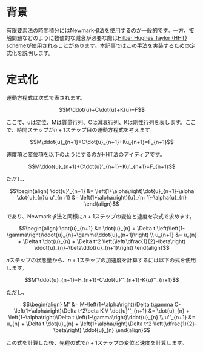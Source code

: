 # 背景
有限要素法の時間積分にはNewmark-β法を使用するのが一般的です。一方、接触問題などのように数値的な減衰が必要な際は[Hilber Hughes Taylor (HHT) scheme](https://escholarship.org/uc/item/18z548gt)が使用されることがあります。本記事ではこの手法を実装するための定式化を説明します。

# 定式化

運動方程式は次式で表されます。

```math
M\ddot{u}+C\dot{u}+K{u}=F
```

ここで、uは変位、Mは質量行列、Cは減衰行列、Kは剛性行列を表します。ここで、時間ステップが$n+1$ステップ目の運動方程式を考えます。

```math
M\ddot{u}_{n+1}+C\dot{u}_{n+1}+Ku_{n+1}=F_{n+1}
```

速度項と変位項を以下のようにするのがHHT法のアイディアです。

```math
M\ddot{u}_{n+1}+C\dot{u}'_{n+1}+Ku'_{n+1}=F_{n+1}
```

ただし、

```math
\begin{align}
\dot{u}'_{n+1} &= \left(1+\alpha\right)\dot{u}_{n+1}-\alpha \dot{u}_{n}\\
u'_{n+1} &= \left(1+\alpha\right){u}_{n+1}-\alpha{u}_{n} 
\end{align}
```

であり、Newmark-$\beta$法と同様に$n+1$ステップの変位と速度を次式で求めます。

```math
\begin{align}
\dot{u}_{n+1} &= \dot{u}_{n} + \Delta t \left(\left(1-\gamma\right)\ddot{u}_{n}+\gamma\ddot{u}_{n+1}\right) \\
u_{n+1} &= u_{n} + \Delta t \dot{u}_{n} + \Delta t^2 \left(\left(\dfrac{1}{2}-\beta\right) \ddot{u}_{n}+\beta\ddot{u}_{n+1}\right)
\end{align}
```

$n$ステップの状態量から、$n+1$ステップの加速度を計算するには以下の式を使用します。

```math
M'\ddot{u}_{n+1}=F_{n+1}-C\dot{u}''_{n+1}-K{u}''_{n+1}
```

ただし、

```math
\begin{align}
M' &= M-\left(1+\alpha\right)\Delta t\gamma C-\left(1+\alpha\right)\Delta t^2\beta K \\
\dot{u}''_{n+1} &= \dot{u}_{n} + \left(1+\alpha\right)\Delta t \left(1-\gamma\right)\ddot{u}_{n} \\
u''_{n+1} &= u_{n} + \Delta t \dot{u}_{n} + \left(1+\alpha\right)\Delta t^2 \left(\dfrac{1}{2}-\beta\right) \ddot{u}_{n}
\end{align}
```

この式を計算した後、先程の式で$n+1$ステップの変位と速度を計算します。
